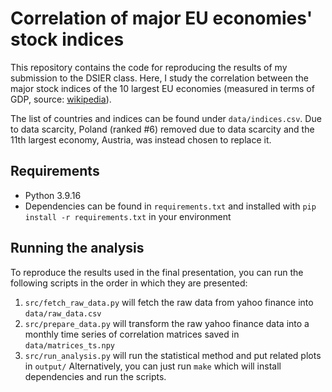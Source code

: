 # Correlation of major EU economies' stock indices

This repository contains the code for reproducing the results of my submission to the DSIER class. Here, I study the correlation between the major stock indices of the 10 largest EU economies (measured in terms of GDP, source: [wikipedia](https://en.wikipedia.org/wiki/List_of_sovereign_states_in_Europe_by_GDP_(nominal))).

The list of countries and indices can be found under `data/indices.csv`. Due to data scarcity, Poland (ranked #6) removed due to data scarcity and the 11th largest economy, Austria, was instead chosen to replace it.

## Requirements

- Python 3.9.16
- Dependencies can be found in `requirements.txt` and installed with `pip install -r requirements.txt` in your environment

## Running the analysis

To reproduce the results used in the final presentation, you can run the following scripts in the order in which they are presented:
1. `src/fetch_raw_data.py` will fetch the raw data from yahoo finance into `data/raw_data.csv`
2. `src/prepare_data.py` will transform the raw yahoo finance data into a monthly time series of correlation matrices saved in `data/matrices_ts.npy`
3. `src/run_analysis.py` will run the statistical method and put related plots in `output/`
Alternatively, you can just run `make` which will install dependencies and run the scripts.
